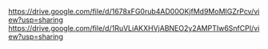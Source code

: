 https://drive.google.com/file/d/1678xFG0rub4AD00OKjfMd9MoMIGZrPcv/view?usp=sharing
https://drive.google.com/file/d/1RuVLiAKXHVjABNEO2y2AMPTIw6SnfCPI/view?usp=sharing
